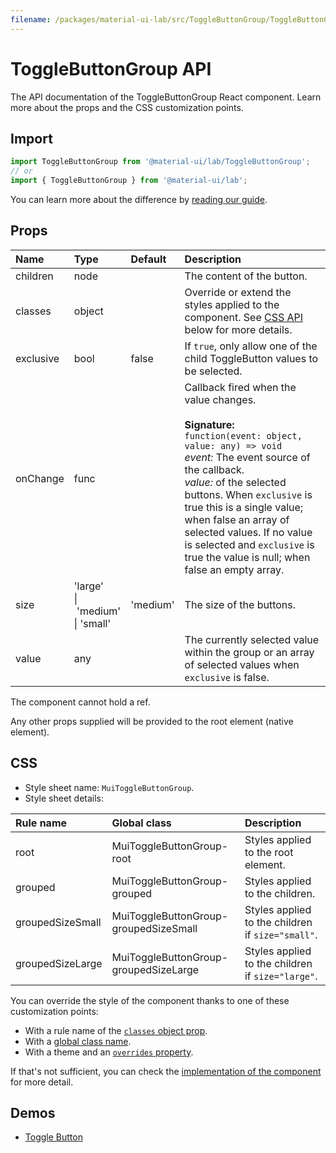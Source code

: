 ```yaml
---
filename: /packages/material-ui-lab/src/ToggleButtonGroup/ToggleButtonGroup.js
---
```


<!--- This documentation is automatically generated, do not try to edit it. -->

# ToggleButtonGroup API

<p class="description">The API documentation of the ToggleButtonGroup React component. Learn more about the props and the CSS customization points.</p>

## Import

```js
import ToggleButtonGroup from '@material-ui/lab/ToggleButtonGroup';
// or
import { ToggleButtonGroup } from '@material-ui/lab';
```

You can learn more about the difference by [reading our guide](/guides/minimizing-bundle-size/).



## Props

| Name | Type | Default | Description |
|:-----|:-----|:--------|:------------|
| <span class="prop-name">children</span> | <span class="prop-type">node</span> |  | The content of the button. |
| <span class="prop-name">classes</span> | <span class="prop-type">object</span> |  | Override or extend the styles applied to the component. See [CSS API](#css) below for more details. |
| <span class="prop-name">exclusive</span> | <span class="prop-type">bool</span> | <span class="prop-default">false</span> | If `true`, only allow one of the child ToggleButton values to be selected. |
| <span class="prop-name">onChange</span> | <span class="prop-type">func</span> |  | Callback fired when the value changes.<br><br>**Signature:**<br>`function(event: object, value: any) => void`<br>*event:* The event source of the callback.<br>*value:* of the selected buttons. When `exclusive` is true this is a single value; when false an array of selected values. If no value is selected and `exclusive` is true the value is null; when false an empty array. |
| <span class="prop-name">size</span> | <span class="prop-type">'large'<br>&#124;&nbsp;'medium'<br>&#124;&nbsp;'small'</span> | <span class="prop-default">'medium'</span> | The size of the buttons. |
| <span class="prop-name">value</span> | <span class="prop-type">any</span> |  | The currently selected value within the group or an array of selected values when `exclusive` is false. |

The component cannot hold a ref.

Any other props supplied will be provided to the root element (native element).

## CSS

- Style sheet name: `MuiToggleButtonGroup`.
- Style sheet details:

| Rule name | Global class | Description |
|:-----|:-------------|:------------|
| <span class="prop-name">root</span> | <span class="prop-name">MuiToggleButtonGroup-root</span> | Styles applied to the root element.
| <span class="prop-name">grouped</span> | <span class="prop-name">MuiToggleButtonGroup-grouped</span> | Styles applied to the children.
| <span class="prop-name">groupedSizeSmall</span> | <span class="prop-name">MuiToggleButtonGroup-groupedSizeSmall</span> | Styles applied to the children if `size="small"`.
| <span class="prop-name">groupedSizeLarge</span> | <span class="prop-name">MuiToggleButtonGroup-groupedSizeLarge</span> | Styles applied to the children if `size="large"`.

You can override the style of the component thanks to one of these customization points:

- With a rule name of the [`classes` object prop](/customization/components/#overriding-styles-with-classes).
- With a [global class name](/customization/components/#overriding-styles-with-global-class-names).
- With a theme and an [`overrides` property](/customization/globals/#css).

If that's not sufficient, you can check the [implementation of the component](https://github.com/mui-org/material-ui/blob/master/packages/material-ui-lab/src/ToggleButtonGroup/ToggleButtonGroup.js) for more detail.

## Demos

- [Toggle Button](/components/toggle-button/)

